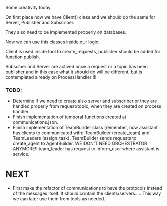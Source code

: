 Some creativity today.

On first place now we have Client() class and we should do the same for Server, Publisher and Subscriber.

They also need to be implemented properly on databases.

Now we can use this classes inside our logic:

Client is used inside tool to create_requests, publisher should be added for function publish.

Subsciber and Server are actived once a request or a topic has been publisher and in this case what it should do will be different, but is contemplated already on ProcessHandler!!!!
### TODO:

- Determine if we need to create also server and subscriber or they are handled properly from request/topic, when they are created on process handler.
- Finish implementation of temporal functions created at communications.json.
- Finish implementation of TeamBuilder class (remember, now assistant has clients to communicated with: TeamBuilder (create_team) and TeamLeaders (assign_task). TeamBuilder sends requests to create_agent to AgentBuilder. WE DON'T NEED ORCHESTRATOR ANYMORE!! team_leader has request to inform_user where assistant is service.

# NEXT

- First make the refactor of communications to have the protocols instead of the messages itself. It should contain the clients/servers..... This way we can later use them from tools as needed. 